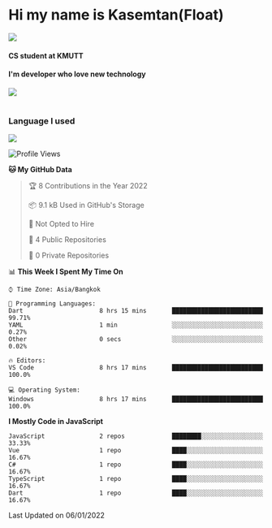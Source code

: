 # Hi my name is Kasemtan(Float)
![](https://64.media.tumblr.com/9c2a8f831efe8da556ffbf89cebb52c9/b86c1ab833a37e32-93/s1280x1920/d000dc22f75df64be2bc150f5fa69c4f6df6bb07.gifv)
#### CS student at KMUTT
#### I'm developer who love new technology
[![](https://github-readme-stats.vercel.app/api?username=FloatKasemtan&show_icons=true&theme=nightowl)]()
#
### Language I used
[![](https://github-readme-stats.vercel.app/api/top-langs/?username=FloatKasemtan&layout=compact&theme=nightowl)]()
<!--START_SECTION:waka-->
![Profile Views](http://img.shields.io/badge/Profile%20Views-24-blue)

**🐱 My GitHub Data** 

> 🏆 8 Contributions in the Year 2022
 > 
> 📦 9.1 kB Used in GitHub's Storage 
 > 
> 🚫 Not Opted to Hire
 > 
> 📜 4 Public Repositories 
 > 
> 🔑 0 Private Repositories  
 > 
📊 **This Week I Spent My Time On** 

```text
⌚︎ Time Zone: Asia/Bangkok

💬 Programming Languages: 
Dart                     8 hrs 15 mins       █████████████████████████   99.71% 
YAML                     1 min               ░░░░░░░░░░░░░░░░░░░░░░░░░   0.27% 
Other                    0 secs              ░░░░░░░░░░░░░░░░░░░░░░░░░   0.02%

🔥 Editors: 
VS Code                  8 hrs 17 mins       █████████████████████████   100.0%

💻 Operating System: 
Windows                  8 hrs 17 mins       █████████████████████████   100.0%

```

**I Mostly Code in JavaScript** 

```text
JavaScript               2 repos             ████████░░░░░░░░░░░░░░░░░   33.33% 
Vue                      1 repo              ████░░░░░░░░░░░░░░░░░░░░░   16.67% 
C#                       1 repo              ████░░░░░░░░░░░░░░░░░░░░░   16.67% 
TypeScript               1 repo              ████░░░░░░░░░░░░░░░░░░░░░   16.67% 
Dart                     1 repo              ████░░░░░░░░░░░░░░░░░░░░░   16.67%

```



 Last Updated on 06/01/2022
<!--END_SECTION:waka-->
<!--
**FloatKasemtan/FloatKasemtan** is a ✨ _special_ ✨ repository because its `README.md` (this file) appears on your GitHub profile.

Here are some ideas to get you started:

- 🔭 I’m currently working on ...
- 🌱 I’m currently learning ...
- 👯 I’m looking to collaborate on ...
- 🤔 I’m looking for help with ...
- 💬 Ask me about ...
- 📫 How to reach me: ...
- 😄 Pronouns: ...
- ⚡ Fun fact: ...
-->
